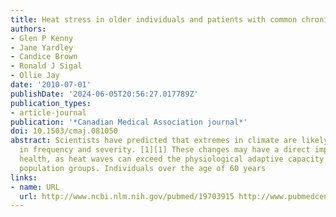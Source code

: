 ```yaml
---
title: Heat stress in older individuals and patients with common chronic diseases.
authors:
- Glen P Kenny
- Jane Yardley
- Candice Brown
- Ronald J Sigal
- Ollie Jay
date: '2010-07-01'
publishDate: '2024-06-05T20:56:27.017789Z'
publication_types:
- article-journal
publication: '*Canadian Medical Association journal*'
doi: 10.1503/cmaj.081050
abstract: Scientists have predicted that extremes in climate are likely to increase
  in frequency and severity. [1][1] These changes may have a direct impact on population
  health, as heat waves can exceed the physiological adaptive capacity of vulnerable
  population groups. Individuals over the age of 60 years
links:
- name: URL
  url: http://www.ncbi.nlm.nih.gov/pubmed/19703915 http://www.pubmedcentral.nih.gov/articlerender.fcgi?artid=PMC2900329
---
```

